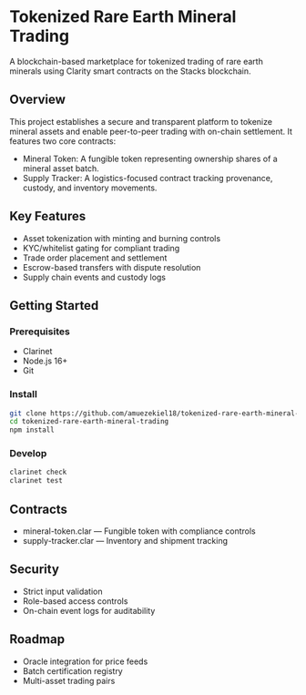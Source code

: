 # Tokenized Rare Earth Mineral Trading

A blockchain-based marketplace for tokenized trading of rare earth minerals using Clarity smart contracts on the Stacks blockchain.

## Overview

This project establishes a secure and transparent platform to tokenize mineral assets and enable peer-to-peer trading with on-chain settlement. It features two core contracts:

- Mineral Token: A fungible token representing ownership shares of a mineral asset batch.
- Supply Tracker: A logistics-focused contract tracking provenance, custody, and inventory movements.

## Key Features

- Asset tokenization with minting and burning controls
- KYC/whitelist gating for compliant trading
- Trade order placement and settlement
- Escrow-based transfers with dispute resolution
- Supply chain events and custody logs

## Getting Started

### Prerequisites
- Clarinet
- Node.js 16+
- Git

### Install
```bash
git clone https://github.com/amuezekiel18/tokenized-rare-earth-mineral-trading.git
cd tokenized-rare-earth-mineral-trading
npm install
```

### Develop
```bash
clarinet check
clarinet test
```

## Contracts

- mineral-token.clar — Fungible token with compliance controls
- supply-tracker.clar — Inventory and shipment tracking

## Security
- Strict input validation
- Role-based access controls
- On-chain event logs for auditability

## Roadmap
- Oracle integration for price feeds
- Batch certification registry
- Multi-asset trading pairs

